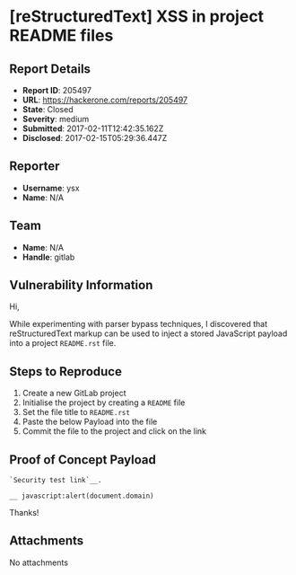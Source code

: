 # [reStructuredText] XSS in project README files

## Report Details
- **Report ID**: 205497
- **URL**: https://hackerone.com/reports/205497
- **State**: Closed
- **Severity**: medium
- **Submitted**: 2017-02-11T12:42:35.162Z
- **Disclosed**: 2017-02-15T05:29:36.447Z

## Reporter
- **Username**: ysx
- **Name**: N/A

## Team
- **Name**: N/A
- **Handle**: gitlab

## Vulnerability Information
Hi,

While experimenting with parser bypass techniques, I discovered that reStructuredText markup can be used to inject a stored JavaScript payload into a project `README.rst` file.

## Steps to Reproduce

1. Create a new GitLab project
2. Initialise the project by creating a `README` file
3. Set the file title to `README.rst`
4. Paste the below Payload into the file
5. Commit the file to the project and click on the link

## Proof of Concept Payload

```
`Security test link`__.

__ javascript:alert(document.domain)
```

Thanks!

## Attachments
No attachments
